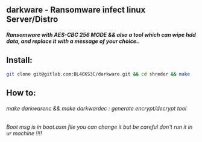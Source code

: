 ## darkware - Ransomware infect linux Server/Distro

##### Ransomware with AES-CBC 256 MODE && also a tool which can wipe hdd data, and replace it with a message of your choice..

## Install:
```bash
git clone git@gitlab.com:BL4CKS3C/darkware.git && cd shreder && make
```

## How to:
###### make darkwarenc && make darkwardec : generate encrypt/decrypt tool
###### Boot msg is in boot.asm file you can change it but be careful don't run it in ur machine !!!!

